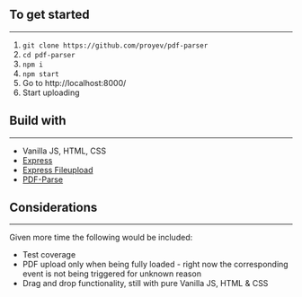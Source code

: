 ## To get started

---

1. `git clone https://github.com/proyev/pdf-parser`
2. `cd pdf-parser`
3. `npm i`
4. `npm start`
5. Go to http://localhost:8000/
6. Start uploading

## Build with

---

* Vanilla JS, HTML, CSS
* [Express](https://expressjs.com/)
* [Express Fileupload](https://www.npmjs.com/package/express-fileupload)
* [PDF-Parse](https://www.npmjs.com/package/pdf-parse)

## Considerations

---

Given more time the following would be included:

- Test coverage
- PDF upload only when being fully loaded - right now the corresponding event is not being triggered for unknown reason
- Drag and drop functionality, still with pure Vanilla JS, HTML & CSS